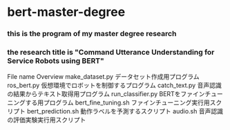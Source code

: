 # bert-master-degree

### this is the program of my master degree research
### the research title is "Command Utterance Understanding for Service Robots using BERT"

File name               Overview
make_dataset.py         データセット作成用プログラム
ros_bert.py	            仮想環境でロボットを制御するプログラム
catch_text.py	        音声認識の結果からテキスト取得用プログラム
run_classifier.py	    BERTをファインチューニングする用プログラム
bert_fine_tuning.sh	    ファインチューニング実行用スクリプト
bert_prediction.sh	    動作ラベルを予測するスクリプト
audio.sh	            音声認識の評価実験実行用スクリプト
